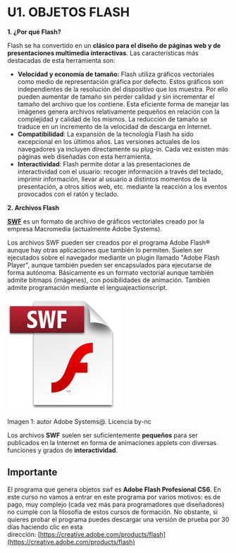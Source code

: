# U1. OBJETOS FLASH

**1\. ¿Por qué Flash?**

Flash se ha convertido en un **clásico para el diseño de páginas web y de presentaciones multimedia interactivas**. Las características más destacadas de esta herramienta son:

*   **Velocidad y economía de tamaño:** Flash utiliza gráficos vectoriales como medio de representación gráfica por defecto. Estos gráficos son independientes de la resolución del dispositivo que los muestra. Por ello pueden aumentar de tamaño sin perder calidad y sin incrementar el tamaño del archivo que los contiene. Esta eficiente forma de manejar las imágenes genera archivos relativamente pequeños en relación con la complejidad y calidad de los mismos. La reducción de tamaño se traduce en un incremento de la velocidad de descarga en Internet.
*   **Compatibilidad**: La expansión de la tecnología Flash ha sido excepcional en los últimos años. Las versiones actuales de los navegadores ya incluyen directamente su plug-in. Cada vez existen más páginas web diseñadas con esta herramienta. 
*   **Interactividad**: Flash permite dotar a las presentaciones de interactividad con el usuario: recoger información a través del teclado, imprimir información, llevar al usuario a distintos momentos de la presentación, a otros sitios web, etc. mediante la reacción a los eventos provocados con el ratón y teclado.

**2\. Archivos Flash**

[**SWF**](http://es.wikipedia.org/wiki/SWF) es un formato de archivo de gráficos vectoriales creado por la empresa Macromedia (actualmente Adobe Systems).

Los archivos SWF pueden ser creados por el programa Adobe Flash® aunque hay otras aplicaciones que también lo permiten. Suelen ser ejecutados sobre el navegador mediante un plugin llamado "Adobe Flash Player", aunque también pueden ser encapsulados para ejecutarse de forma autónoma. Básicamente es un formato vectorial aunque también admite bitmaps (imágenes), con posibilidades de animación. También admite programación mediante el lenguajeactionscript.


![](img/Adobe-swf_icon.png "Icono de archivo con extensión swf")


Imagen 1: autor Adobe Systems@. Licencia by-nc

Los archivos **SWF** suelen ser suficientemente **pequeños** para ser publicados en la Internet en forma de animaciones applets con diversas funciones y grados de **interactividad**.

## Importante

El programa que genera objetos swf es **Adobe Flash Profesional CS6**. En este curso no vamos a entrar en este programa por varios motivos: es de pago, muy complejo (cada vez más para programadores que diseñadores) no cumple con la filosofía de estos cursos de formación. No obstante, si quieres probar el programa puedes descargar una versión de prueba por 30 días haciendo clic en esta dirección: [https://creative.adobe.com/products/flash](https://creative.adobe.com/products/flash)

